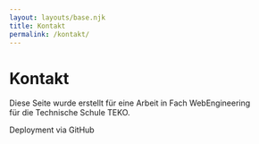 ```yaml
---
layout: layouts/base.njk
title: Kontakt
permalink: /kontakt/
---
```


# Kontakt

Diese Seite wurde erstellt für eine Arbeit in Fach WebEngineering  
für die Technische Schule TEKO.

Deployment via GitHub